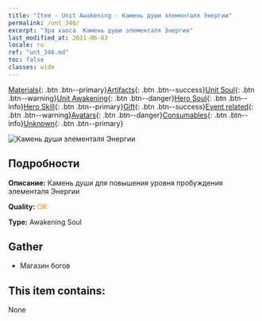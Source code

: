 ```yaml
---
title: "Item - Unit Awakening - Камень души элементаля Энергии"
permalink: /unt_346/
excerpt: "Эра хаоса  Камень души элементаля Энергии"
last_modified_at: 2021-06-03
locale: ru
ref: "unt_346.md"
toc: false
classes: wide
---
```

 [Materials](/ItemsRU/){: .btn .btn--primary}[Artifacts](/ItemsRU/Artifacts/){: .btn .btn--success}[Unit Soul](/ItemsRU/UnitSoul/){: .btn .btn--warning}[Unit Awakening](/ItemsRU/UnitAwakening/){: .btn .btn--danger}[Hero Soul](/ItemsRU/HeroSoul/){: .btn .btn--info}[Hero Skill](/ItemsRU/HeroSkill/){: .btn .btn--primary}[Gift](/ItemsRU/Gift/){: .btn .btn--success}[Event related](/ItemsRU/Events/){: .btn .btn--warning}[Avatars](/ItemsRU/Avatars/){: .btn .btn--danger}[Consumables](/ItemsRU/Consumables/){: .btn .btn--info}[Unknown](/ItemsRU/Unknown/){: .btn .btn--primary}

 ![Камень души элементаля Энергии](/images/u/tia_liehuoyuansu.jpg)

## Подробности
 **Описание:** Камень души для повышения уровня пробуждения элементаля Энергии

 **Quality:** <span style="color: #FF8C00">OK</span>

 **Type:** Awakening Soul

## Gather

*    Магазин богов 

## This item contains:

  None

